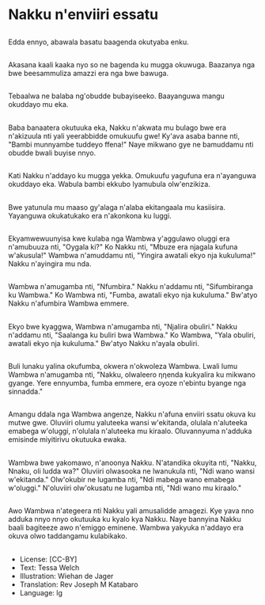 # Nakku n'enviiri essatu

##
Edda ennyo, abawala basatu
baagenda okutyaba enku.

##
Akasana kaali kaaka nyo so ne
bagenda ku mugga okuwuga.
Baazanya nga bwe beesammuliza
amazzi era nga bwe bawuga.

##
Tebaalwa ne balaba ng'obudde
bubayiseeko.
Baayanguwa mangu okuddayo mu
eka.

##
Baba banaatera okutuuka eka,
Nakku n'akwata mu bulago bwe era
n'akizuula nti yali yeerabbidde
omukuufu gwe! Ky'ava asaba banne
nti, "Bambi munnyambe tuddeyo
ffena!" Naye mikwano gye ne
bamuddamu nti obudde bwali
buyise nnyo.

##
Kati Nakku n'addayo ku mugga
yekka.
Omukuufu yagufuna era
n'ayanguwa okuddayo eka. Wabula
bambi ekkubo lyamubula
olw'enzikiza.

##
Bwe yatunula mu maaso gy'alaga
n'alaba ekitangaala mu kasiisira.
Yayanguwa okukatukako era
n'akonkona ku luggi.

##
Ekyamwewuunyisa kwe kulaba nga
Wambwa y'aggulawo oluggi era
n'amubuuza nti, "Oygala ki?" Ko
Nakku nti, "Mbuze era njagala
kufuna w'akusula!"
Wambwa n'amuddamu nti, "Yingira
awatali ekyo nja kukuluma!"
Nakku n'ayingira mu nda.

##
Wambwa n'amugamba nti,
"Nfumbira."
Nakku n'addamu nti, "Sifumbiranga
ku Wambwa." Ko Wambwa nti,
"Fumba, awatali ekyo nja
kukuluma." Bw'atyo Nakku
n'afumbira Wambwa emmere.

##
Ekyo bwe kyaggwa, Wambwa
n'amugamba nti, "Njalira obuliri."
Nakku n'addamu nti, "Saalanga ku
buliri bwa Wambwa." Ko Wambwa,
"Yala obuliri, awatali ekyo nja
kukuluma." Bw'atyo Nakku n'ayala
obuliri.

##
Buli lunaku yalina okufumba,
okwera n'okwoleza Wambwa. Lwali
lumu Wambwa n'amugamba nti,
"Nakku, olwaleero ηηenda kukyalira
ku mikwano gyange. Yere
ennyumba, fumba emmere, era
oyoze n'ebintu byange nga
sinnadda."

##
Amangu ddala nga Wambwa
angenze, Nakku n'afuna enviiri
ssatu okuva ku mutwe gwe. Oluviiri
olumu yaluteeka wansi w'ekitanda,
olulala n'aluteeka emabega
w'oluggi, n'olulala n'aluteeka mu
kiraalo.
Oluvannyuma n'adduka emisinde
miyitirivu okutuuka ewaka.

##
Wambwa bwe yakomawo,
n'anoonya Nakku. N'atandika
okuyita nti, "Nakku, Nnaku, oli ludda
wa?" Oluviiri olwasooka ne
lwanukula nti, "Ndi wano wansi
w'ekitanda." Olw'okubir ne lugamba
nti, "Ndi mabega wano emabega
w'oluggi."
N'oluviiri olw'okusatu ne lugamba
nti, "Ndi wano mu kiraalo."

##
Awo Wambwa n'ategeera nti Nakku
yali amusalidde amagezi. Kye yava
nno adduka nnyo nnyo okutuuka ku
kyalo kya Nakku.
Naye bannyina Nakku baali
bagiteeze awo n'emiggo eminene.
Wambwa yakyuka n'addayo era
okuva olwo taddangamu kulabikako.

##
* License: [CC-BY]
* Text: Tessa Welch
* Illustration: Wiehan de Jager
* Translation: Rev Joseph M Katabaro
* Language: lg
